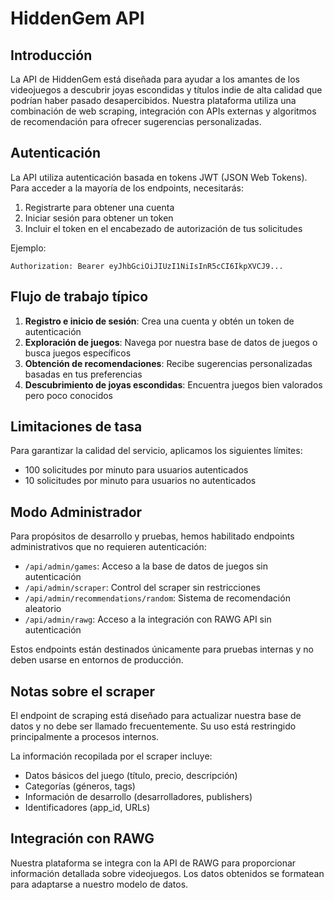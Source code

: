 # HiddenGem API

## Introducción

La API de HiddenGem está diseñada para ayudar a los amantes de los videojuegos a descubrir joyas escondidas y títulos indie de alta calidad que podrían haber pasado desapercibidos. Nuestra plataforma utiliza una combinación de web scraping, integración con APIs externas y algoritmos de recomendación para ofrecer sugerencias personalizadas.

## Autenticación

La API utiliza autenticación basada en tokens JWT (JSON Web Tokens). Para acceder a la mayoría de los endpoints, necesitarás:

1. Registrarte para obtener una cuenta
2. Iniciar sesión para obtener un token
3. Incluir el token en el encabezado de autorización de tus solicitudes

Ejemplo:
```
Authorization: Bearer eyJhbGciOiJIUzI1NiIsInR5cCI6IkpXVCJ9...
```

## Flujo de trabajo típico

1. **Registro e inicio de sesión**: Crea una cuenta y obtén un token de autenticación
2. **Exploración de juegos**: Navega por nuestra base de datos de juegos o busca juegos específicos
3. **Obtención de recomendaciones**: Recibe sugerencias personalizadas basadas en tus preferencias
4. **Descubrimiento de joyas escondidas**: Encuentra juegos bien valorados pero poco conocidos

## Limitaciones de tasa

Para garantizar la calidad del servicio, aplicamos los siguientes límites:

- 100 solicitudes por minuto para usuarios autenticados
- 10 solicitudes por minuto para usuarios no autenticados

## Modo Administrador

Para propósitos de desarrollo y pruebas, hemos habilitado endpoints administrativos que no requieren autenticación:

- `/api/admin/games`: Acceso a la base de datos de juegos sin autenticación
- `/api/admin/scraper`: Control del scraper sin restricciones
- `/api/admin/recommendations/random`: Sistema de recomendación aleatorio
- `/api/admin/rawg`: Acceso a la integración con RAWG API sin autenticación

Estos endpoints están destinados únicamente para pruebas internas y no deben usarse en entornos de producción.

## Notas sobre el scraper

El endpoint de scraping está diseñado para actualizar nuestra base de datos y no debe ser llamado frecuentemente. Su uso está restringido principalmente a procesos internos.

La información recopilada por el scraper incluye:
- Datos básicos del juego (título, precio, descripción)
- Categorías (géneros, tags)
- Información de desarrollo (desarrolladores, publishers)
- Identificadores (app_id, URLs)

## Integración con RAWG

Nuestra plataforma se integra con la API de RAWG para proporcionar información detallada sobre videojuegos. Los datos obtenidos se formatean para adaptarse a nuestro modelo de datos.
